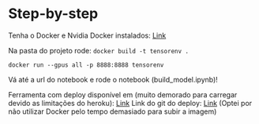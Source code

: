 # Step-by-step

Tenha o Docker e Nvidia Docker instalados: [Link](https://www.tensorflow.org/install/docker?hl=pt-br)

Na pasta do projeto rode:
`docker build -t tensorenv .`

`docker run --gpus all -p 8888:8888 tensorenv`

Vá até a url do notebook e rode o notebook (build_model.ipynb)!

Ferramenta com deploy disponível em (muito demorado para carregar devido as limitações do heroku): [Link](http://catordogclassifier.herokuapp.com/)
Link do git do deploy: [Link](https://github.com/Haller-x/GRAD-CAM_ST) (Optei por não utilizar Docker pelo tempo demasiado para subir a imagem)


